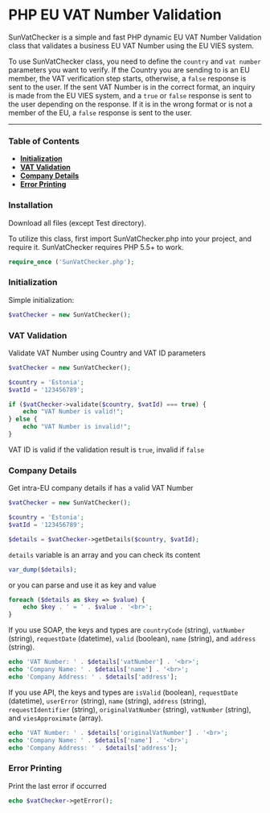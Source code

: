 # PHP EU VAT Number Validation

SunVatChecker is a simple and fast PHP dynamic EU VAT Number Validation class that validates a business EU VAT Number using the EU VIES system.

To use SunVatChecker class, you need to define the `country` and `vat number` parameters you want to verify. If the Country you are sending to is an EU member, the VAT verification step starts, otherwise, a `false` response is sent to the user. If the sent VAT Number is in the correct format, an inquiry is made from the EU VIES system, and a `true` or `false` response is sent to the user depending on the response. If it is in the wrong format or is not a member of the EU, a `false` response is sent to the user.

<hr>

### Table of Contents

- **[Initialization](#initialization)**
- **[VAT Validation](#vat-validation)**
- **[Company Details](#company-details)**
- **[Error Printing](#error-printing)**

### Installation

Download all files (except Test directory).

To utilize this class, first import SunVatChecker.php into your project, and require it.
SunVatChecker requires PHP 5.5+ to work.

```php
require_once ('SunVatChecker.php');
```

### Initialization

Simple initialization:

```php
$vatChecker = new SunVatChecker();
```

### VAT Validation

Validate VAT Number using Country and VAT ID parameters

```php
$vatChecker = new SunVatChecker();

$country = 'Estonia';
$vatId = '123456789';

if ($vatChecker->validate($country, $vatId) === true) {
    echo "VAT Number is valid!";
} else {
    echo "VAT Number is invalid!";
}
```

VAT ID is valid if the validation result is `true`, invalid if `false`

### Company Details

Get intra-EU company details if has a valid VAT Number

```php
$vatChecker = new SunVatChecker();

$country = 'Estonia';
$vatId = '123456789';

$details = $vatChecker->getDetails($country, $vatId);
```

`details` variable is an array and you can check its content

```php
var_dump($details);
```

or you can parse and use it as key and value

```php
foreach ($details as $key => $value) {
    echo $key . ' = ' . $value . '<br>';
}
```

If you use SOAP, the keys and types are `countryCode` (string), `vatNumber` (string), `requestDate` (datetime), `valid` (boolean), `name` (string), and `address` (string).

```php
echo 'VAT Number: ' . $details['vatNumber'] . '<br>';
echo 'Company Name: ' . $details['name'] . '<br>';
echo 'Company Address: ' . $details['address'];
```

If you use API, the keys and types are `isValid` (boolean), `requestDate` (datetime), `userError` (string), `name` (string), `address` (string), `requestIdentifier` (string), `originalVatNumber` (string), `vatNumber` (string), and `viesApproximate` (array).

```php
echo 'VAT Number: ' . $details['originalVatNumber'] . '<br>';
echo 'Company Name: ' . $details['name'] . '<br>';
echo 'Company Address: ' . $details['address'];
```

### Error Printing

Print the last error if occurred

```php
echo $vatChecker->getError();
```
